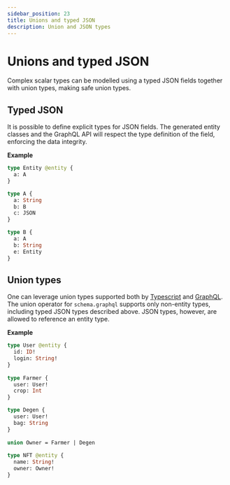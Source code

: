 ```yaml
---
sidebar_position: 23
title: Unions and typed JSON
description: Union and JSON types
---
```


# Unions and typed JSON

Complex scalar types can be modelled using a typed JSON fields together with union types, making safe union types.

## Typed JSON

It is possible to define explicit types for JSON fields. The generated entity classes and the GraphQL API will respect the type definition of the field, enforcing the data integrity.

**Example**
```graphql
type Entity @entity {
  a: A
}

type A {
  a: String
  b: B
  c: JSON
}

type B {
  a: A
  b: String
  e: Entity
}
```

## Union types

One can leverage union types supported both by [Typescript](https://www.typescriptlang.org/docs/handbook/2/everyday-types.html#union-types) and [GraphQL](https://graphql.org/learn/schema/#union-types).  The union operator for `schema.graphql` supports only non-entity types, including typed JSON types described above. JSON types, however, are allowed to reference an entity type.

**Example**
```graphql
type User @entity {
  id: ID!
  login: String!
}
        
type Farmer {
  user: User!
  crop: Int
}

type Degen {
  user: User!
  bag: String
}
        
union Owner = Farmer | Degen
        
type NFT @entity {
  name: String!
  owner: Owner!
}
```
